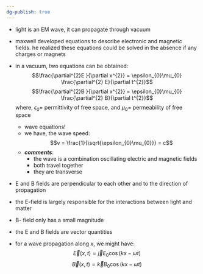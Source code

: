 ```yaml
---
dg-publish: true
---
```


- light is an EM wave, it can propagate through vacuum
- maxwell developed equations to describe electronic and magnetic fields. he realized these equations could be solved in the absence if any charges or magnets
- in a vacuum, two equations can be obtained: 
$$\frac{\partial^{2}E }{\partial x^{2}} = \epsilon_{0}\mu_{0} \frac{\partial^{2} E}{\partial t^{2}}$$ $$\frac{\partial^{2}B }{\partial x^{2}} = \epsilon_{0}\mu_{0} \frac{\partial^{2} B}{\partial t^{2}}$$
		where, $\epsilon_{0}=$ permittivity of free space, and $\mu_{0}=$ permeability of free space
	- wave equations!
	- we have, the wave speed: 
	$$v = \frac{1}{\sqrt{\epsilon_{0}\mu_{0}}} = c$$
	- ***comments***: 
		- the wave is a combination oscillating electric and magnetic fields
		- both travel together
		- they are transverse
- E and B fields are perpendicular to each other and to the direction of propagation 
- the E-field is largely responsible for the interactions between light and matter
- B- field only has a small magnitude

- the E and B fields are vector quantities
- for a wave propagation along $x$, we might have: 
$$\vec E(x,t) = \vec j E_{0}\cos(kx-\omega t)$$
$$\vec B(x,t) = \vec k B_{0}\cos(kx-\omega t)$$